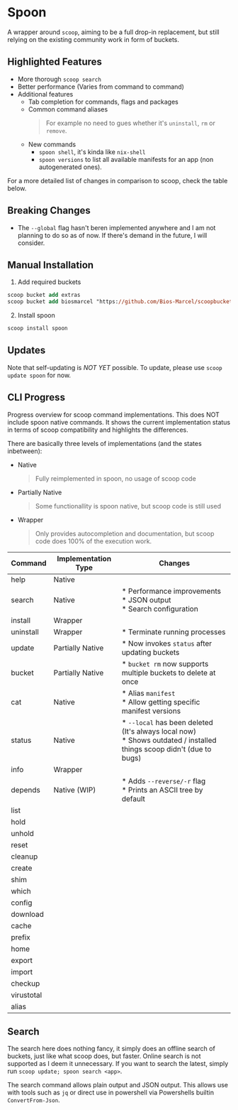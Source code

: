 # Spoon

A wrapper around `scoop`, aiming to be a full drop-in replacement, but still
relying on the existing community work in form of buckets.

## Highlighted Features

* More thorough `scoop search`
* Better performance (Varies from command to command)
* Additional features
  * Tab completion for commands, flags and packages
  * Common command aliases
    > For example no need to gues whether it's `uninstall`, `rm` or `remove`.
  * New commands
    * `spoon shell`, it's kinda like `nix-shell`
    * `spoon versions` to list all available manifests for an app (non
      autogenerated ones).

For a more detailed list of changes in comparison to scoop, check the table
below.

## Breaking Changes

* The `--global` flag hasn't beren implemented anywhere and I am not planning to
  do so as of now. If there's demand in the future, I will consider.

## Manual Installation

1. Add required buckets
  ```ps
  scoop bucket add extras
  scoop bucket add biosmarcel "https://github.com/Bios-Marcel/scoopbucket.git"
  ```
2. Install spoon
  ```ps
  scoop install spoon
  ```

## Updates

Note that self-updating is *NOT YET* possible. To update, please use `scoop
update spoon` for now.

## CLI Progress

Progress overview for scoop command implementations. This does NOT include spoon
native commands. It shows the current implementation status in terms of scoop
compatibility and highlights the differences.

There are basically three levels of implementations (and the states inbetween):
* Native
  > Fully reimplemented in spoon, no usage of scoop code
* Partially Native
  > Some functionallity is spoon native, but scoop code is still used
* Wrapper
  > Only provides autocompletion and documentation, but scoop code does 100% of
  > the execution work.

| Command    | Implementation Type | Changes                                                                  |
| ---------- | ------------------- | ------------------------------------------------------------------------ |
| help       | Native              |                                                                          |
| search     | Native              | * Performance improvements<br/>* JSON output<br/> * Search configuration |
| install    | Wrapper             |                                                                          |
| uninstall  | Wrapper             | * Terminate running processes                                            |
| update     | Partially Native    | * Now invokes `status` after updating buckets                            |
| bucket     | Partially Native    | * `bucket rm` now supports multiple buckets to delete at once            |
| cat        | Native              | * Alias `manifest`<br/>* Allow getting specific manifest versions        |
| status     | Native              | * `--local` has been deleted (It's always local now)<br/>* Shows outdated / installed things scoop didn't (due to bugs) |
| info       | Wrapper             |                                                                          |
| depends    | Native (WIP)        | * Adds `--reverse/-r` flag<br/>* Prints an ASCII tree by default         |
| list       |                     |                                                                          |
| hold       |                     |                                                                          |
| unhold     |                     |                                                                          |
| reset      |                     |                                                                          |
| cleanup    |                     |                                                                          |
| create     |                     |                                                                          |
| shim       |                     |                                                                          |
| which      |                     |                                                                          |
| config     |                     |                                                                          |
| download   |                     |                                                                          |
| cache      |                     |                                                                          |
| prefix     |                     |                                                                          |
| home       |                     |                                                                          |
| export     |                     |                                                                          |
| import     |                     |                                                                          |
| checkup    |                     |                                                                          |
| virustotal |                     |                                                                          |
| alias      |                     |                                                                          |

## Search

The search here does nothing fancy, it simply does an offline search of
buckets, just like what scoop does, but faster. Online search is not supported
as I deem it unnecessary. If you want to search the latest, simply run
`scoop update; spoon search <app>`.

The search command allows plain output and JSON output. This allows use with
tools such as `jq` or direct use in powershell via Powershells builtin
`ConvertFrom-Json`.

